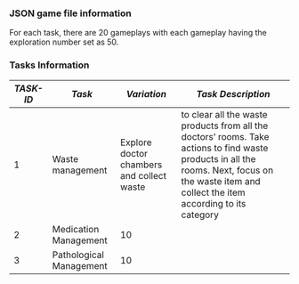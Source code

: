 ### JSON game file information
For each task, there are 20 gameplays with each gameplay having the exploration number set as 50.

### Tasks Information
| ***TASK-ID*** | ***Task*** | ***Variation*** | ***Task Description*** |
| -------------- | ---------- | --------------- | --------------------- |
| 1 | Waste management | Explore doctor chambers and collect waste | to clear all the waste products from all the doctors’ rooms. Take actions to find waste products in all the rooms. Next, focus on the waste item and collect the item according to its category |
| 2 | Medication Management | 10 |  |
| 3 | Pathological Management | 10 |  |
